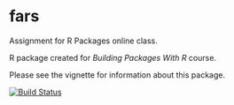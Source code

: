 # fars
Assignment for R Packages online class.

R package created for _Building_ _Packages_ _With_ _R_ course.

Please see the vignette for information about this package.

[![Build Status](https://app.travis-ci.com/eejingfeng/coursera.svg?branch=main)](https://app.travis-ci.com/eejingfeng/coursera)
